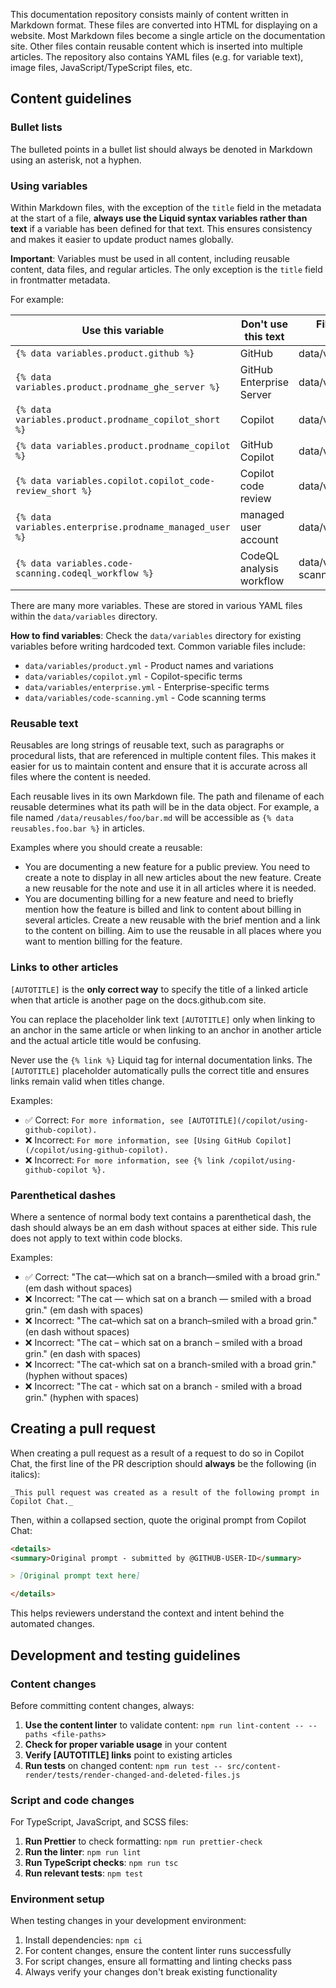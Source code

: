 This documentation repository consists mainly of content written in Markdown format. These files are converted into HTML for displaying on a website. Most Markdown files become a single article on the documentation site. Other files contain reusable content which is inserted into multiple articles. The repository also contains YAML files (e.g. for variable text), image files, JavaScript/TypeScript files, etc.

## Content guidelines

### Bullet lists

The bulleted points in a bullet list should always be denoted in Markdown using an asterisk, not a hyphen.

### Using variables

Within Markdown files, with the exception of the `title` field in the metadata at the start of a file, **always use the Liquid syntax variables rather than text** if a variable has been defined for that text. This ensures consistency and makes it easier to update product names globally.

**Important**: Variables must be used in all content, including reusable content, data files, and regular articles. The only exception is the `title` field in frontmatter metadata.

For example:

| Use this variable                                        | Don't use this text      | File where variable is defined   |
| -------------------------------------------------------- | ------------------------ | -------------------------------- |
| `{% data variables.product.github %}`                    | GitHub                   | data/variables/product.yml       |
| `{% data variables.product.prodname_ghe_server %}`       | GitHub Enterprise Server | data/variables/product.yml       |
| `{% data variables.product.prodname_copilot_short %}`    | Copilot                  | data/variables/product.yml       |
| `{% data variables.product.prodname_copilot %}`          | GitHub Copilot           | data/variables/product.yml       |
| `{% data variables.copilot.copilot_code-review_short %}` | Copilot code review      | data/variables/copilot.yml       |
| `{% data variables.enterprise.prodname_managed_user %}`  | managed user account     | data/variables/enterprise.yml    |
| `{% data variables.code-scanning.codeql_workflow %}`     | CodeQL analysis workflow | data/variables/code-scanning.yml |

There are many more variables. These are stored in various YAML files within the `data/variables` directory.

**How to find variables**: Check the `data/variables` directory for existing variables before writing hardcoded text. Common variable files include:

* `data/variables/product.yml` - Product names and variations
* `data/variables/copilot.yml` - Copilot-specific terms
* `data/variables/enterprise.yml` - Enterprise-specific terms
* `data/variables/code-scanning.yml` - Code scanning terms

### Reusable text

Reusables are long strings of reusable text, such as paragraphs or procedural lists, that are referenced in multiple content files. This makes it easier for us to maintain content and ensure that it is accurate across all files where the content is needed.

Each reusable lives in its own Markdown file. The path and filename of each reusable determines what its path will be in the data object. For example, a file named `/data/reusables/foo/bar.md` will be accessible as `{% data reusables.foo.bar %}` in articles.

Examples where you should create a reusable:

* You are documenting a new feature for a public preview. You need to create a note to display in all new articles about the new feature. Create a new reusable for the note and use it in all articles where it is needed.
* You are documenting billing for a new feature and need to briefly mention how the feature is billed and link to content about billing in several articles. Create a new reusable with the brief mention and a link to the content on billing. Aim to use the reusable in all places where you want to mention billing for the feature.

### Links to other articles

`[AUTOTITLE]` is the **only correct way** to specify the title of a linked article when that article is another page on the docs.github.com site.

You can replace the placeholder link text `[AUTOTITLE]` only when linking to an anchor in the same article or when linking to an anchor in another article and the actual article title would be confusing.

Never use the `{% link %}` Liquid tag for internal documentation links. The `[AUTOTITLE]` placeholder automatically pulls the correct title and ensures links remain valid when titles change.

Examples:

* ✅ Correct: `For more information, see [AUTOTITLE](/copilot/using-github-copilot).`
* ❌ Incorrect: `For more information, see [Using GitHub Copilot](/copilot/using-github-copilot).`
* ❌ Incorrect: `For more information, see {% link /copilot/using-github-copilot %}.`

### Parenthetical dashes

Where a sentence of normal body text contains a parenthetical dash, the dash should always be an em dash without spaces at either side. This rule does not apply to text within code blocks.

Examples:

* ✅ Correct: "The cat—which sat on a branch—smiled with a broad grin." (em dash without spaces)
* ❌ Incorrect: "The cat — which sat on a branch — smiled with a broad grin." (em dash with spaces)
* ❌ Incorrect: "The cat–which sat on a branch–smiled with a broad grin." (en dash without spaces)
* ❌ Incorrect: "The cat – which sat on a branch – smiled with a broad grin." (en dash with spaces)
* ❌ Incorrect: "The cat-which sat on a branch-smiled with a broad grin." (hyphen without spaces)
* ❌ Incorrect: "The cat - which sat on a branch - smiled with a broad grin." (hyphen with spaces)

## Creating a pull request

When creating a pull request as a result of a request to do so in Copilot Chat, the first line of the PR description should **always** be the following (in italics):

`_This pull request was created as a result of the following prompt in Copilot Chat._`

Then, within a collapsed section, quote the original prompt from Copilot Chat:

```markdown
<details>
<summary>Original prompt - submitted by @GITHUB-USER-ID</summary>

> [Original prompt text here]

</details>
```

This helps reviewers understand the context and intent behind the automated changes.

## Development and testing guidelines

### Content changes

Before committing content changes, always:

1. **Use the content linter** to validate content: `npm run lint-content -- --paths <file-paths>`
2. **Check for proper variable usage** in your content
3. **Verify [AUTOTITLE] links** point to existing articles
4. **Run tests** on changed content: `npm run test -- src/content-render/tests/render-changed-and-deleted-files.js`

### Script and code changes

For TypeScript, JavaScript, and SCSS files:

1. **Run Prettier** to check formatting: `npm run prettier-check`
2. **Run the linter**: `npm run lint`
3. **Run TypeScript checks**: `npm run tsc`
4. **Run relevant tests**: `npm test`

### Environment setup

When testing changes in your development environment:

1. Install dependencies: `npm ci`
2. For content changes, ensure the content linter runs successfully
3. For script changes, ensure all formatting and linting checks pass
4. Always verify your changes don't break existing functionality
